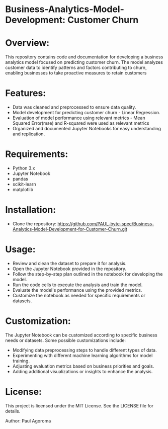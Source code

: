 # Business-Analytics-Model-Development: Customer Churn

# Overview:
This repository contains code and documentation for developing a business analytics model focused on predicting customer churn. The model analyzes customer data to identify patterns and factors contributing to churn, enabling businesses to take proactive measures to retain customers

# Features:
* Data was cleaned and preprocessed to ensure data quality.
* Model development for predicting customer churn - Linear Regression. 
* Evaluation of model performance using relevant metrics - Mean Squared Error(mse) and R-squared were used as 
  relevant metrics
* Organized and documented Jupyter Notebooks for easy understanding and replication.

# Requirements:
* Python 3.x
* Jupyter Notebook
* pandas
* scikit-learn
* matplotlib

# Installation:
* Clone the repository: https://github.com/PAUL-byte-spec/Business-Analytics-Model-Development-for-Customer-Churn.git

# Usage:
* Review and clean the dataset to prepare it for analysis.
* Open the Jupyter Notebook provided in the repository.
* Follow the step-by-step plan outlined in the notebook for developing the model.
* Run the code cells to execute the analysis and train the model.
* Evaluate the model's performance using the provided metrics.
* Customize the notebook as needed for specific requirements or datasets.

# Customization:
The Jupyter Notebook can be customized according to specific business needs or datasets. Some possible customizations include:

* Modifying data preprocessing steps to handle different types of data.
* Experimenting with different machine learning algorithms for model training.
* Adjusting evaluation metrics based on business priorities and goals.
* Adding additional visualizations or insights to enhance the analysis.

# License:
This project is licensed under the MIT License. See the LICENSE file for details.

Author:
Paul Agoroma
